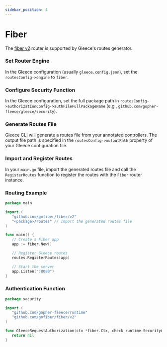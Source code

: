 ```yaml
---
sidebar_position: 4
---
```


# Fiber

The [fiber v2](https://github.com/gofiber/fiber) router is supported by Gleece's routes generator.


### Set Router Engine
In the Gleece configuration (usually `gleece.config.json`), set the `routesConfig->engine` to `fiber`.

### Configure Security Function
In the Gleece configuration, set the full package path in `routesConfig->authorizationConfig->authFileFullPackageName` (e.g., `github.com/gopher-fleece/gleece/security`).

### Generate Routes File 
Gleece CLI will generate a routes file from your annotated controllers. The output file path is specified in the `routesConfig->outputPath` property of your Gleece configuration file.

### Import and Register Routes
In your `main.go` file, import the generated routes file and call the `RegisterRoutes` function to register the routes with the `Fiber` router instance.

### Routing Example
```go
package main

import (
   "github.com/gofiber/fiber/v2"
   "<package>/routes" // Import the generated routes file
)

func main() {
   // Create a Fiber app
   app := fiber.New()

   // Register Gleece routes
   routes.RegisterRoutes(app)

   // Start the server
   app.Listen(":8080")
}
```

### Authentication Function
```go
package security

import (
   "github.com/gopher-fleece/runtime"
   "github.com/gofiber/fiber/v2"
)

func GleeceRequestAuthorization(ctx *fiber.Ctx, check runtime.SecurityCheck) *runtime.SecurityError {
   return nil
}
```